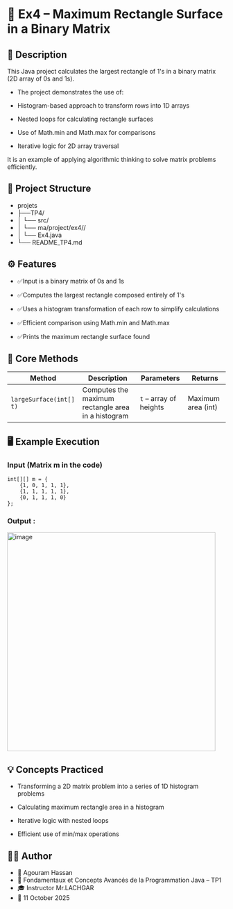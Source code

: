 
# 🧮 **Ex4 – Maximum Rectangle Surface in a Binary Matrix**

## 📘 Description

This Java project calculates the largest rectangle of 1's in a binary matrix (2D array of 0s and 1s).

- The project demonstrates the use of:

- Histogram-based approach to transform rows into 1D arrays

- Nested loops for calculating rectangle surfaces

- Use of Math.min and Math.max for comparisons

- Iterative logic for 2D array traversal

It is an example of applying algorithmic thinking to solve matrix problems efficiently.

## 📂 Project Structure
- projets
- ├──TP4/
- │  └── src/
- │      └── ma/project/ex4//
- │          └── Ex4.java
- └── README_TP4.md
## ⚙️ Features

- ✅Input is a binary matrix of 0s and 1s

- ✅Computes the largest rectangle composed entirely of 1's

- ✅Uses a histogram transformation of each row to simplify calculations

- ✅Efficient comparison using Math.min and Math.max

- ✅Prints the maximum rectangle surface found
## 🧠 Core Methods
| Method                  | Description                                        | Parameters             | Returns            |
| ----------------------- | -------------------------------------------------- | ---------------------- | ------------------ |
| `largeSurface(int[] t)` | Computes the maximum rectangle area in a histogram | `t` – array of heights | Maximum area (int) |

## 🖥️ Example Execution

### Input (Matrix m in the code)
``` 
int[][] m = {
    {1, 0, 1, 1, 1},
    {1, 1, 1, 1, 1},
    {0, 1, 1, 1, 0}
}; 
```
### Output :
<img width="480" height="504" alt="image" src="https://github.com/user-attachments/assets/c78af606-3c96-427a-b21a-b334ea72b9d2" />

## 💡 Concepts Practiced

- Transforming a 2D matrix problem into a series of 1D histogram problems

- Calculating maximum rectangle area in a histogram

- Iterative logic with nested loops

- Efficient use of min/max operations
## 🧑‍💻 Author

- 👤 Agouram Hassan
- 🏫 Fondamentaux et Concepts Avancés de la Programmation Java – TP1
- 🎓 Instructor	Mr.LACHGAR
- 📅 11	October 2025

